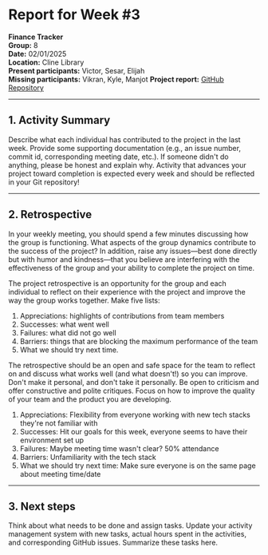 # Report for Week #3

**Finance Tracker**  
**Group:** 8  
**Date:** 02/01/2025  
**Location:** Cline Library  
**Present participants:** Victor, Sesar, Elijah  
**Missing participants:** Vikran, Kyle, Manjot
**Project report:** [GitHub Repository](https://github.com/sesartrumpet/cs386-pennypilot.git)

---

## 1. Activity Summary
Describe what each individual has contributed to the project in the last week.  Provide some supporting documentation (e.g., an issue number, commit id, corresponding meeting date, etc.).  If someone didn't do anything, please be honest and explain why. Activity that advances your project toward completion is expected every week and should be reflected in your Git repository!

---

## 2. Retrospective
In your weekly meeting, you should spend a few minutes discussing how the group is functioning. What aspects of the group dynamics contribute to the success of the project? In addition, raise any issues—best done directly but with humor and kindness—that you believe are interfering with the effectiveness of the group and your ability to complete the project on time.

The project retrospective is an opportunity for the group and each individual to reflect on their experience with the project and improve the way the group works together. Make five lists:

1. Appreciations: highlights of contributions from team members
2. Successes: what went well
3. Failures: what did not go well
4. Barriers: things that are blocking the maximum performance of the team
5. What we should try next time.

The retrospective should be an open and safe space for the team to reflect on and discuss what works well (and what doesn't!) so you can improve. Don't make it personal, and don't take it personally. Be open to criticism and offer constructive and polite critiques. Focus on how to improve the quality of your team and the product you are developing.

1. Appreciations: Flexibility from everyone working with new tech stacks they're not familiar with
2. Successes: Hit our goals for this week, everyone seems to have their environment set up
3. Failures: Maybe meeting time wasn't clear? 50% attendance
4. Barriers: Unfamiliarity with the tech stack
5. What we should try next time: Make sure everyone is on the same page about meeting time/date

---

## 3. Next steps
Think about what needs to be done and assign tasks. Update your activity management system with new tasks, actual hours spent in the activities, and corresponding GitHub issues.  Summarize these tasks here.